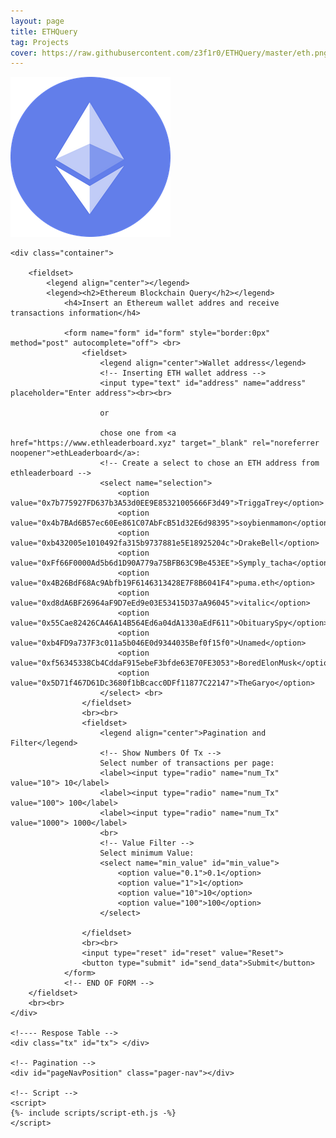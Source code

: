 ```yaml
---
layout: page
title: ETHQuery
tag: Projects
cover: https://raw.githubusercontent.com/z3f1r0/ETHQuery/master/eth.png
---
```

![Image](https://raw.githubusercontent.com/z3f1r0/ETHQuery/master/eth.png)

<html>

<head>
    <title>ETHQuery</title>
    <meta charset="utf-8">
    <meta name="viewport" content="width=device-width, initial-scale=1">
    <link rel="icon" href="eth.png" type="image/icon type">
    <link rel="stylesheet" type="text/css" href=".\style.css">
</head>

<body>

    <div class="container">

        <fieldset>
            <legend align="center"></legend>
            <legend><h2>Ethereum Blockchain Query</h2></legend>
                <h4>Insert an Ethereum wallet addres and receive transactions information</h4>

	            <form name="form" id="form" style="border:0px" method="post" autocomplete="off"> <br>
                    <fieldset>
                        <legend align="center">Wallet address</legend>
                        <!-- Inserting ETH wallet address -->
		                <input type="text" id="address" name="address" placeholder="Enter address"><br><br>
                    
                        or 
                    
                        chose one from <a href="https://www.ethleaderboard.xyz" target="_blank" rel="noreferrer noopener">ethLeaderboard</a>:
                        <!-- Create a select to chose an ETH address from ethleaderboard -->
                        <select name="selection">
                            <option value="0x7b775927FD637b3A53d0EE9E85321005666F3d49">TriggaTrey</option>
                            <option value="0x4b7BAd6B57ec60Ee861C07AbFcB51d32E6d98395">soybienmamon</option>
                            <option value="0xb432005e1010492fa315b9737881e5E18925204c">DrakeBell</option>
                            <option value="0xFf66F0000Ad5b6d1D90A779a75BFB63C9Be453EE">Symply_tacha</option>
                            <option value="0x4B26BdF68Ac9Abfb19F6146313428E7F8B6041F4">puma.eth</option>
                            <option value="0xd8dA6BF26964aF9D7eEd9e03E53415D37aA96045">vitalic</option>
                            <option value="0x55Cae82426CA46A14B564Ed6a04dA1330aEdF611">ObituarySpy</option>
                            <option value="0xb4FD9a737F3c011a5b046E0d9344035Bef0f15f0">Unamed</option>
                            <option value="0xf56345338Cb4CddaF915ebeF3bfde63E70FE3053">BoredElonMusk</option>
                            <option value="0x5D71f467D61Dc3680f1bBcacc0DFf11877C22147">TheGaryo</option>                                    
                        </select> <br>
                    </fieldset>
                    <br><br>
                    <fieldset>
                        <legend align="center">Pagination and Filter</legend>
                        <!-- Show Numbers Of Tx -->
                        Select number of transactions per page:
                        <label><input type="radio" name="num_Tx" value="10"> 10</label>
                        <label><input type="radio" name="num_Tx" value="100"> 100</label>
                        <label><input type="radio" name="num_Tx" value="1000"> 1000</label>
                        <br>
                        <!-- Value Filter -->
                        Select minimum Value:
                        <select name="min_value" id="min_value">
                            <option value="0.1">0.1</option>
                            <option value="1">1</option>
                            <option value="10">10</option>
                            <option value="100">100</option>
                        </select>
                    
                    </fieldset>
                    <br><br>
                    <input type="reset" id="reset" value="Reset">   
                    <button type="submit" id="send_data">Submit</button>
	            </form>
                <!-- END OF FORM -->
        </fieldset>
        <br><br>
    </div>

    <!---- Respose Table -->
    <div class="tx" id="tx"> </div>

    <!-- Pagination -->
    <div id="pageNavPosition" class="pager-nav"></div>

    <!-- Script -->
    <script>
    {%- include scripts/script-eth.js -%}
    </script>
</body>

</html>
    



